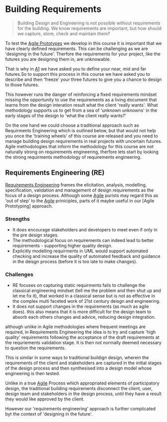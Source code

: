# Building Requirements
>Building Design and Engineering is not possible without requirements for the building. We know requirements are important, but how should we capture, store, check and maintain them?

To test the [Agile Prototypes] we develop in this course it is important that we have clearly defined requirements. This can be challenging as we are 'designing in the future'. Therfore the requirements for your project, like the futures you are designing them in, are unknowable. 
<!--- 2023 SPECIFIC - PLEASE CHAECK IN FUTURE ITERATIONS!!! -->
That is why in [A1] we have asked you to define your near, mid and far futures.So to support this process in this course we have asked you to describe and then 'freeze' your three futures to give you a chance to design to those futures. 

This however runs the danger of reinforcing a fixed requirements mindset missing the opportunity to use the requirements as a living document that learns from the design interation result what the client 'really wants'. What methodology supports us to get from a sea of 'unknown unknowns' in the early stages of the design to 'what the client really wants?'

On the one hand we could choose a traditional approach such as Requirments Engineering which is outlined below, but that would not help you once the 'training wheels' of this course are released and you need to manage building design requirements in real projects with uncertain futures. Agile methodologies that inform the methodology for this course are not naturally strong on requirements engineering, therfore lets start by looking the strong requirments methodology of requirements engineering.

## Requirements Engineering (RE)
[Requirements Engineering](https://en.wikipedia.org/wiki/Requirements_engineering) frames the elicitation, analysis, modelling, specification, validation and management of design requirements as the focus of a design process. Although some [Agile] purists may regard this as 'out of step' to the [Agile] priniciples, parts of it maybe useful in our [Agile Prototyping] approach. 

### Strengths
* It does encourage stakeholders and developers to meet even if only in the pre design stages.
* The methodological focus on requirements can indeed lead to better requirements - supporting higher quality design.
* Explicitly modelling requirments in UML would support automated checking and increase the quality of automated feedback and guidance in the deisgn process (before it is too late to make changes).

### Challenges 
* RE focuses on capturing static requirments fails to challenge the classical engineering mindset (tell me the problem and then shut up and let me fix it), that worked in a classical sense but is not as effective in the complex multi faceted work of 21st century deisgn and engineering.
* It does not support changes in the requirements (as much as agile does). this also means that it is more difficult for the design team to absorb each others changes and advice, reducing design integration.

 although unlike in Agile methodologies where frequent meetings are required, in Requirements Engineering the idea is to try and capture 'high quality' requirements following the acceptance of the draft requirements at the requriements validation stage. It is then not normally deemed necessary to question the requirements. 

This is similar in some ways to traditional buildign design, wherein the requirements of the client and stakeholders are captured in the initial stages of the design process and then synthesised into a design model whose engineering is then tested.

Unlike in a true [Agile] Process which appropriated elements of participatory design, the traditional building requirements disconnect the client, user, design team and stakeholders in the design process, until they have a result they would like approved by the client.



However our 'requirements engineering' approach is further complicated byt the context of 'designing in the future'. 


[Agile Prototypes]: /Agile/Concepts/MorphogeneticPrototyping
[A1]: /Agile/Assignments/A1
[Agile]: /Agile/Concepts/Agile
